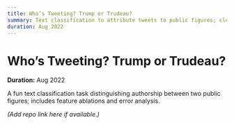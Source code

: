 ```yaml
---
title: Who’s Tweeting? Trump or Trudeau?
summary: Text classification to attribute tweets to public figures; clear baselines and evaluation.
duration: Aug 2022
---
```


# Who’s Tweeting? Trump or Trudeau?

**Duration:** Aug 2022

A fun text classification task distinguishing authorship between two public figures; includes feature ablations and error analysis.

*(Add repo link here if available.)*

